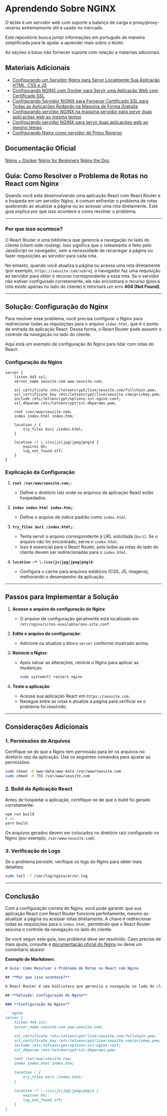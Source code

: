 # Aprendendo Sobre NGINX

O `NGINX` é um servidor web com suporte a balanço de carga e proxy/proxy-reverso extremamente útil e usado no mercado.

Este repositório busca juntar informações em português de maneira simplificada para te ajudar a aprender mais sobre o `NGINX`.

As seções a baixo irão fornecer suporte com relação a materiais adicionais.

## Materiais Adicionais

- [Configurando um Servidor Nginx para Servir Localmente Sua Aplicação HTML, CSS e JS](./docs/custom-live-server.md)
- [Configurando NGINX com Docker para Servir uma Aplicação Web com Certificado SSL](./ssl/)
- [Configurando Servidor NGINX para Fornecer Certificado SSL para Todas as Aplicações Rodando na Maquina de Forma Gratuita](./docs/ssl-servidor-manual.md)
- [Configurando servidor NGINX na maquina servidor para servir duas aplicações web ao mesmo tempo](./docs/many-sites-with-nginx.md)
- [Configurando servidor NGINX para servir duas aplicações web ao mesmo tempo](./docs/many-sites-with-nginx.md)
- [Configurando Nginx como servidor de Proxy Reverso](./docs/proxy.md)

## Documentação Oficial

[Nginx + Docker](https://hub.docker.com/_/nginx)
[Nginx for Beginners](https://nginx.org/en/docs/beginners_guide.html#conf_structure)
[Nginx the Doc](https://nginx.org/en/docs/)

## Guia: Como Resolver o Problema de Rotas no React com Nginx

Quando você está desenvolvendo uma aplicação React com React Router e a hospeda em um servidor Nginx, é comum enfrentar o problema de rotas quebrando ao atualizar a página ou ao acessar uma rota diretamente. Este guia explica por que isso acontece e como resolver o problema.

---

### **Por que isso acontece?**

O React Router é uma biblioteca que gerencia a navegação no lado do cliente (client-side routing). Isso significa que o roteamento é feito pelo JavaScript no navegador, sem a necessidade de recarregar a página ou fazer requisições ao servidor para cada rota.

No entanto, quando você atualiza a página ou acessa uma rota diretamente (por exemplo, `https://seusite.com/sobre`), o navegador faz uma requisição ao servidor para obter o recurso correspondente a essa rota. Se o servidor não estiver configurado corretamente, ele não encontrará o recurso (pois a rota existe apenas no lado do cliente) e retornará um erro **404 (Not Found)**.

---

## **Solução: Configuração do Nginx**

Para resolver esse problema, você precisa configurar o Nginx para redirecionar todas as requisições para o arquivo `index.html`, que é o ponto de entrada da aplicação React. Dessa forma, o React Router pode assumir o controle da navegação no lado do cliente.

Aqui está um exemplo de configuração do Nginx para lidar com rotas do React:

### **Configuração do Nginx**

```nginx
server {
    listen 443 ssl;
    server_name seusite.com www.seusite.com;

    ssl_certificate /etc/letsencrypt/live/seusite.com/fullchain.pem;
    ssl_certificate_key /etc/letsencrypt/live/seusite.com/privkey.pem;
    include /etc/letsencrypt/options-ssl-nginx.conf;
    ssl_dhparam /etc/letsencrypt/ssl-dhparams.pem;

    root /var/www/seusite.com;
    index index.html index.htm;

    location / {
        try_files $uri /index.html;
    }

    location ~* \.(css|js|jpg|jpeg|png)$ {
        expires 6h;
        log_not_found off;
    }
}
```

### **Explicação da Configuração**

1. **`root /var/www/seusite.com;`**:
   - Define o diretório raiz onde os arquivos da aplicação React estão hospedados.

2. **`index index.html index.htm;`**:
   - Define o arquivo de índice padrão como `index.html`.

3. **`try_files $uri /index.html;`**:
   - Tenta servir o arquivo correspondente à URL solicitada (`$uri`). Se o arquivo não for encontrado, serve o `index.html`.
   - Isso é essencial para o React Router, pois todas as rotas do lado do cliente devem ser redirecionadas para o `index.html`.

4. **`location ~* \.(css|js|jpg|jpeg|png)$`**:
   - Configura o cache para arquivos estáticos (CSS, JS, imagens), melhorando o desempenho da aplicação.

---

## **Passos para Implementar a Solução**

1. **Acesse o arquivo de configuração do Nginx**:
   - O arquivo de configuração geralmente está localizado em `/etc/nginx/sites-available/seu-site.conf`.

2. **Edite o arquivo de configuração**:
   - Adicione ou atualize o bloco `server` conforme mostrado acima.

3. **Reinicie o Nginx**:
   - Após salvar as alterações, reinicie o Nginx para aplicar as mudanças:

     ```bash
     sudo systemctl restart nginx
     ```

4. **Teste a aplicação**:
   - Acesse sua aplicação React em `https://seusite.com`.
   - Navegue entre as rotas e atualize a página para verificar se o problema foi resolvido.

---

## **Considerações Adicionais**

### **1. Permissões de Arquivos**

Certifique-se de que o Nginx tem permissão para ler os arquivos no diretório raiz da aplicação. Use os seguintes comandos para ajustar as permissões:

```bash
sudo chown -R www-data:www-data /var/www/seusite.com
sudo chmod -R 755 /var/www/seusite.com
```

### **2. Build da Aplicação React**

Antes de hospedar a aplicação, certifique-se de que o build foi gerado corretamente:

```bash
npm run build
# ou
yarn build
```

Os arquivos gerados devem ser colocados no diretório raiz configurado no Nginx (por exemplo, `/var/www/seusite.com`).

### **3. Verificação de Logs**

Se o problema persistir, verifique os logs do Nginx para obter mais detalhes:

```bash
sudo tail -f /var/log/nginx/error.log
```

---

## **Conclusão**

Com a configuração correta do Nginx, você pode garantir que sua aplicação React com React Router funcione perfeitamente, mesmo ao atualizar a página ou acessar rotas diretamente. A chave é redirecionar todas as requisições para o `index.html`, permitindo que o React Router assuma o controle da navegação no lado do cliente.

Se você seguir este guia, seu problema deve ser resolvido. Caso precise de mais ajuda, consulte a [documentação oficial do Nginx](https://nginx.org/en/docs/) ou deixe um comentário abaixo!

**Exemplo de Markdown:**

```markdown
# Guia: Como Resolver o Problema de Rotas no React com Nginx

## **Por que isso acontece?**

O React Router é uma biblioteca que gerencia a navegação no lado do cliente...

## **Solução: Configuração do Nginx**

### **Configuração do Nginx**

```nginx
server {
    listen 443 ssl;
    server_name seusite.com www.seusite.com;

    ssl_certificate /etc/letsencrypt/live/seusite.com/fullchain.pem;
    ssl_certificate_key /etc/letsencrypt/live/seusite.com/privkey.pem;
    include /etc/letsencrypt/options-ssl-nginx.conf;
    ssl_dhparam /etc/letsencrypt/ssl-dhparams.pem;

    root /var/www/seusite.com;
    index index.html index.htm;

    location / {
        try_files $uri /index.html;
    }

    location ~* \.(css|js|jpg|jpeg|png)$ {
        expires 6h;
        log_not_found off;
    }
}
```
